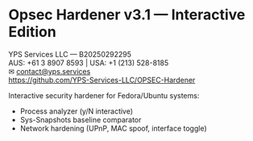 # Opsec Hardener v3.1 — Interactive Edition
YPS Services LLC — B20250292295  
AUS: +61 3 8907 8593 | USA: +1 (213) 528-8185  
✉ contact@yps.services  
https://github.com/YPS-Services-LLC/OPSEC-Hardener

Interactive security hardener for Fedora/Ubuntu systems:
- Process analyzer (y/N interactive)
- Sys-Snapshots baseline comparator
- Network hardening (UPnP, MAC spoof, interface toggle)
